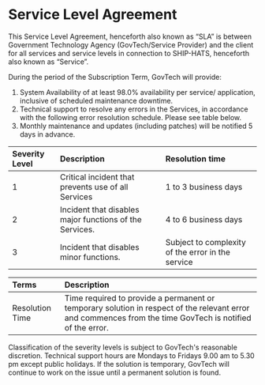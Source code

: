 # Service Level Agreement
This Service Level Agreement, henceforth also known as “SLA” is between Government
Technology Agency (GovTech/Service Provider) and the client for all services and service
levels in connection to SHIP-HATS, henceforth also known as “Service”.

During the period of the Subscription Term, GovTech will provide:
1. System Availability of at least 98.0% availability per service/ application, inclusive of
scheduled maintenance downtime.
2. Technical support to resolve any errors in the Services, in accordance with the following
error resolution schedule. Please see table below.
3. Monthly maintenance and updates (including patches) will be notified 5 days in advance.

| Severity Level | Description | Resolution time |
| :------------- | :---------- | :-------------- |
| 1 | Critical incident that prevents use of all Services | 1 to 3 business days |
| 2 | Incident that disables major functions of the Services. | 4 to 6 business days |
| 3 | Incident that disables minor functions. |Subject to complexity of the error in the service |

| Terms | Description |
| :--- | :----------- |
| Resolution Time | Time required to provide a permanent or temporary solution in respect of the relevant error and commences from the time GovTech is notified of the error. |

Classification of the severity levels is subject to GovTech&#39;s reasonable discretion. Technical
support hours are Mondays to Fridays 9.00 am to 5.30 pm except public holidays. If the solution
is temporary, GovTech will continue to work on the issue until a permanent solution is found.
